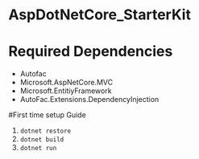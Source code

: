 # AspDotNetCore_StarterKit
# Required Dependencies
 - Autofac
 - Microsoft.AspNetCore.MVC
 - Microsoft.EntitiyFramework
 - AutoFac.Extensions.DependencyInjection
 
 #First time setup Guide
 1. `dotnet restore`
 2. `dotnet build`
 3. `dotnet run`
